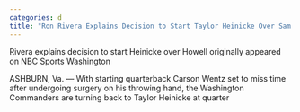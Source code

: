 ```yaml
---
categories: d
title: "Ron Rivera Explains Decision to Start Taylor Heinicke Over Sam Howell"
---
```




Rivera explains decision to start Heinicke over Howell originally appeared on NBC Sports Washington

ASHBURN, Va. &#8212; With starting quarterback Carson Wentz set to miss time after undergoing surgery on his throwing hand, the Washington Commanders are turning back to Taylor Heinicke at quarter